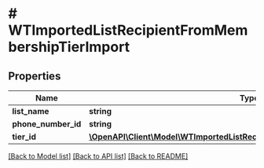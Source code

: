 # # WTImportedListRecipientFromMembershipTierImport

## Properties

Name | Type | Description | Notes
------------ | ------------- | ------------- | -------------
**list_name** | **string** |  |
**phone_number_id** | **string** |  |
**tier_id** | [**\OpenAPI\Client\Model\WTImportedListRecipientFromMembershipTierImportTierID**](WTImportedListRecipientFromMembershipTierImportTierID.md) |  |

[[Back to Model list]](../../README.md#models) [[Back to API list]](../../README.md#endpoints) [[Back to README]](../../README.md)
